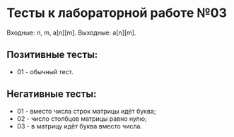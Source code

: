 # Тесты к лабораторной работе №03

Входные: n, m, a[n][m].
Выходные: a[n][m].

## Позитивные тесты:
- 01 - обычный тест.

## Негативные тесты:
- 01 - вместо числа строк матрицы идёт буква;
- 02 - число столбцов матрицы равно нулю;
- 03 - в матрицу идёт буква вместо числа.